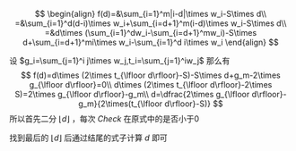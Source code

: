 $$
\begin{align}
f(d)=&\sum_{i=1}^m|i-d|\times w_i-S\times d\\
=&\sum_{i=1}^d(d-i)\times w_i+\sum_{i=d+1}^m(i-d)\times w_i-S\times d\\
=&d\times (\sum_{i=1}^dw_i-\sum_{i=d+1}^mw_i)-S\times d+\sum_{i=d+1}^mi\times w_i-\sum_{i=1}^d i\times w_i
\end{align}
$$

设 $g_i=\sum_{j=1}^i j\times w_j,t_i=\sum_{j=1}^iw_j$ 那么有
$$
f(d)=d\times (2\times t_{\lfloor d\rfloor}-S)-S\times d+g_m-2\times g_{\lfloor d\rfloor}=0\\
d\times (2\times t_{\lfloor d\rfloor}-2\times S)=2\times g_{\lfloor d\rfloor}-g_m\\
d=\dfrac{2\times g_{\lfloor d\rfloor}-g_m}{2\times(t_{\lfloor d\rfloor}-S)}
$$
所以首先二分 $\lfloor d\rfloor$ ，每次 $Check$ 在原式中的是否小于0

找到最后的 $\lfloor d\rfloor$ 后通过结尾的式子计算 $d$ 即可


